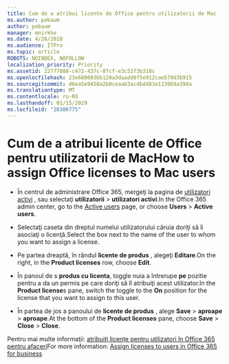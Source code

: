 ```yaml
---
title: Cum de a atribui licente de Office pentru utilizatorii de Mac
ms.author: pebaum
author: pebaum
manager: mnirkhe
ms.date: 4/26/2018
ms.audience: ITPro
ms.topic: article
ROBOTS: NOINDEX, NOFOLLOW
localization_priority: Priority
ms.assetid: 22777888-c472-437c-87cf-e3c52f3b310c
ms.openlocfilehash: 23e680603bb120a3daadd0f5e912cae570d3b915
ms.sourcegitcommit: d6ea5e9458a2b8ceaab3ac4bd483e1130b9a398a
ms.translationtype: MT
ms.contentlocale: ro-RO
ms.lasthandoff: 01/15/2019
ms.locfileid: "28306775"
---
```

# <a name="how-to-assign-office-licenses-to-mac-users"></a><span data-ttu-id="40872-102">Cum de a atribui licente de Office pentru utilizatorii de Mac</span><span class="sxs-lookup"><span data-stu-id="40872-102">How to assign Office licenses to Mac users</span></span>

- <span data-ttu-id="40872-103">În centrul de administrare Office 365, mergeţi la pagina de [utilizatori activi](https://go.microsoft.com/fwlink/p/?linkid=834822) , sau selectaţi **utilizatorii** \> **utilizatori activi**.</span><span class="sxs-lookup"><span data-stu-id="40872-103">In the Office 365 admin center, go to the [Active users](https://go.microsoft.com/fwlink/p/?linkid=834822) page, or choose **Users** \> **Active users**.</span></span>
    
- <span data-ttu-id="40872-104">Selectaţi caseta din dreptul numelui utilizatorului căruia doriţi să îi asociaţi o licenţă.</span><span class="sxs-lookup"><span data-stu-id="40872-104">Select the box next to the name of the user to whom you want to assign a license.</span></span>
    
- <span data-ttu-id="40872-105">Pe partea dreaptă, în rândul **licente de produs** , alegeţi **Editare**.</span><span class="sxs-lookup"><span data-stu-id="40872-105">On the right, in the **Product licenses** row, choose **Edit**.</span></span>
    
- <span data-ttu-id="40872-106">În panoul de s **produs cu licenta**, toggle nuia a întrerupe **pe** pozitie pentru a da un permis pe care doriţi să îl atribuiţi acest utilizator.</span><span class="sxs-lookup"><span data-stu-id="40872-106">In the **Product license**s pane, switch the toggle to the **On** position for the license that you want to assign to this user.</span></span> 
    
- <span data-ttu-id="40872-107">În partea de jos a panoului de **licente de produs** , alege **Save** \> **aproape** \> **aproape**.</span><span class="sxs-lookup"><span data-stu-id="40872-107">At the bottom of the **Product licenses** pane, choose **Save** \> **Close** \> **Close**.</span></span>
    
<span data-ttu-id="40872-108">Pentru mai multe informaţii: [atribuiţi licenţe pentru utilizatori în Office 365 pentru afaceri](.md)</span><span class="sxs-lookup"><span data-stu-id="40872-108">For more information: [Assign licenses to users in Office 365 for business](.md)</span></span>
  

